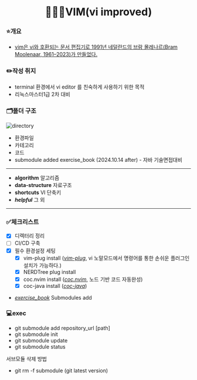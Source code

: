 <div align="center">

# 🧑🏽‍💻VIM(vi improved)

</div>

### ⭐️개요
- [vim은 vi와 호환되는 문서 편집기로 1991년 네덜란드의 브람 몰레나르(Bram Moolenaar, 1961–2023)가 만들었다.](https://namu.wiki/w/vim "출처:나무위키")

### ✏️작성 취지
- terminal 환경에서 vi editor 를 친숙하게 사용하기 위한 목적
- 리눅스마스터1급 2차 대비

### 🗂️폴더 구조
![directory](https://github.com/user-attachments/assets/20e56872-c646-4ccd-b56e-5534d155b033 "디렉터리 구조")
- 환경파일
- 카테고리
- 코드
- submodule added exercise_book (2024.10.14 after) - 자바 기술면접대비

---
- **algorithm** 알고리즘
- **data-structure** 자료구조
- **shortcuts** VI 단축키
- **_helpful_** 그 외
---

### ✅체크리스트
- [X] 디렉터리 정리
- [ ] CI/CD 구축
- [X] 필수 환경설정 세팅
  - [X] vim-plug install (_[vim-plug](https://github.com/junegunn/vim-plug)_, vi 노말모드에서 명령어를 통한 손쉬운 플러그인 설치가 가능하다.) 
  - [X] NERDTree plug install
  - [X] coc.nvim install (_[coc.nvim](https://github.com/neoclide/coc.nvim)_, 노드 기반 코드 자동완성) 
  - [X] coc-java install (_[coc-java](https://github.com/neoclide/coc-java)_)
- _[exercise_book](https://github.com/yeeooni/exercise_book.git)_ Submodules add 

### 💻exec
- git submodule add repository_url [path]
- git submodule init
- git submodule update
- git submodule status

서브모듈 삭제 방법

- git rm -f submodule (git latest version)
